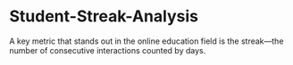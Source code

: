 # Student-Streak-Analysis
A key metric that stands out in the online education field is the streak—the number of consecutive interactions counted by days.

